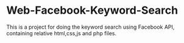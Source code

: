 # Web-Facebook-Keyword-Search
This is a project for doing the keyword search using Facebook API, containing relative html,css,js and php files.

